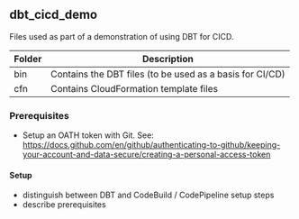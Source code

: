 ## dbt_cicd_demo

Files used as part of a demonstration of using DBT for CICD.

| Folder                    | Description                                                                                       |
| --------------------------| --------------------------------------------------------------------------------------------------|
| bin            | Contains the DBT files (to be used as a basis for CI/CD) |
| cfn            | Contains CloudFormation template files |


### Prerequisites

* Setup an OATH token with Git. See: https://docs.github.com/en/github/authenticating-to-github/keeping-your-account-and-data-secure/creating-a-personal-access-token

#### Setup
* distinguish between DBT and CodeBuild / CodePipeline setup steps
* describe prerequisites

